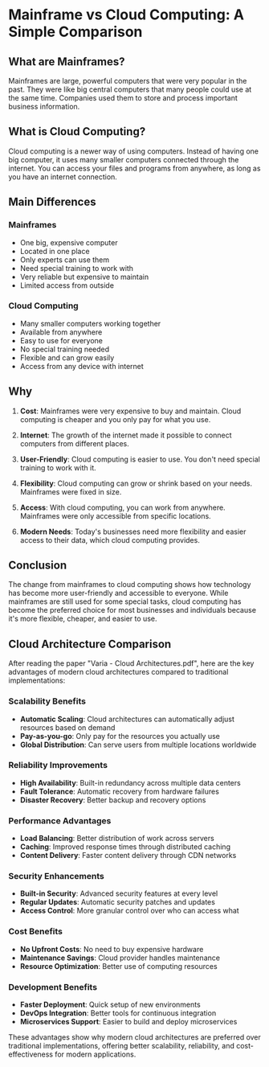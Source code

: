 # Mainframe vs Cloud Computing: A Simple Comparison

## What are Mainframes?
Mainframes are large, powerful computers that were very popular in the past. They were like big central computers that many people could use at the same time. Companies used them to store and process important business information.

## What is Cloud Computing?
Cloud computing is a newer way of using computers. Instead of having one big computer, it uses many smaller computers connected through the internet. You can access your files and programs from anywhere, as long as you have an internet connection.

## Main Differences

### Mainframes
- One big, expensive computer
- Located in one place
- Only experts can use them
- Need special training to work with
- Very reliable but expensive to maintain
- Limited access from outside

### Cloud Computing
- Many smaller computers working together
- Available from anywhere
- Easy to use for everyone
- No special training needed
- Flexible and can grow easily
- Access from any device with internet

## Why

1. **Cost**: Mainframes were very expensive to buy and maintain. Cloud computing is cheaper and you only pay for what you use.

2. **Internet**: The growth of the internet made it possible to connect computers from different places.

3. **User-Friendly**: Cloud computing is easier to use. You don't need special training to work with it.

4. **Flexibility**: Cloud computing can grow or shrink based on your needs. Mainframes were fixed in size.

5. **Access**: With cloud computing, you can work from anywhere. Mainframes were only accessible from specific locations.

6. **Modern Needs**: Today's businesses need more flexibility and easier access to their data, which cloud computing provides.

## Conclusion
The change from mainframes to cloud computing shows how technology has become more user-friendly and accessible to everyone. While mainframes are still used for some special tasks, cloud computing has become the preferred choice for most businesses and individuals because it's more flexible, cheaper, and easier to use. 

## Cloud Architecture Comparison

After reading the paper "Varia - Cloud Architectures.pdf", here are the key advantages of modern cloud architectures compared to traditional implementations:

### Scalability Benefits
- **Automatic Scaling**: Cloud architectures can automatically adjust resources based on demand
- **Pay-as-you-go**: Only pay for the resources you actually use
- **Global Distribution**: Can serve users from multiple locations worldwide

### Reliability Improvements
- **High Availability**: Built-in redundancy across multiple data centers
- **Fault Tolerance**: Automatic recovery from hardware failures
- **Disaster Recovery**: Better backup and recovery options

### Performance Advantages
- **Load Balancing**: Better distribution of work across servers
- **Caching**: Improved response times through distributed caching
- **Content Delivery**: Faster content delivery through CDN networks

### Security Enhancements
- **Built-in Security**: Advanced security features at every level
- **Regular Updates**: Automatic security patches and updates
- **Access Control**: More granular control over who can access what

### Cost Benefits
- **No Upfront Costs**: No need to buy expensive hardware
- **Maintenance Savings**: Cloud provider handles maintenance
- **Resource Optimization**: Better use of computing resources

### Development Benefits
- **Faster Deployment**: Quick setup of new environments
- **DevOps Integration**: Better tools for continuous integration
- **Microservices Support**: Easier to build and deploy microservices

These advantages show why modern cloud architectures are preferred over traditional implementations, offering better scalability, reliability, and cost-effectiveness for modern applications. 
